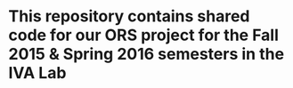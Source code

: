 # This repository contains shared code for our ORS project for the Fall 2015 & Spring 2016 semesters in the IVA Lab
